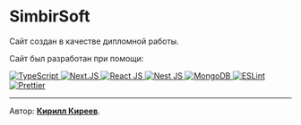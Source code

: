 # SimbirSoft

Сайт создан в качестве дипломной работы.

Сайт был разработан при помощи:

<div>
  <a href="https://www.typescriptlang.org">
    <img src="https://img.shields.io/badge/TypeScript-ts?logo=TypeScript&logoColor=white&color=blue&style=for-the-badge" alt="TypeScript"/>
  </a>
    <a href="https://nextjs.org">
    <img src="https://img.shields.io/badge/Next.JS-000000?&logo=nextdotjs&logoColor=white&style=for-the-badge" alt="Next.JS"/>
  </a>
  <a href="https://react.dev">
    <img src="https://img.shields.io/badge/React_JS-react?logo=React&logoColor=white&color=blue&style=for-the-badge" alt="React JS"/>
  </a>
  <a href="https://nestjs.com">
    <img src="https://img.shields.io/badge/Nest_JS-nest?logo=NestJS&logoColor=white&color=red&style=for-the-badge" alt="Nest JS"/>
  </a>
  <a href="https://www.mongodb.com">
    <img src="https://img.shields.io/badge/Mongo_DB-mongo?logo=MongoDB&logoColor=white&color=green&style=for-the-badge" alt="MongoDB"/>
  </a>
  <a href="https://eslint.org">
    <img src="https://img.shields.io/badge/ESLint-eslint?logo=ESLint&logoColor=white&color=purple&style=for-the-badge" alt="ESLint"/>
  </a>
  <a href="https://prettier.io">
    <img src="https://img.shields.io/badge/Prettier-prettier?logo=Prettier&logoColor=white&color=purple&style=for-the-badge" alt="Prettier"/>
  </a>
</div>

---

Автор: **[Кирилл Киреев](https://t.me/ker4ik13)**.
